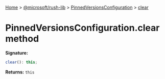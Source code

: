 [Home](./index) &gt; [@microsoft/rush-lib](./rush-lib.md) &gt; [PinnedVersionsConfiguration](./rush-lib.pinnedversionsconfiguration.md) &gt; [clear](./rush-lib.pinnedversionsconfiguration.clear.md)

# PinnedVersionsConfiguration.clear method


**Signature:**
```javascript
clear(): this;
```
**Returns:** `this`

